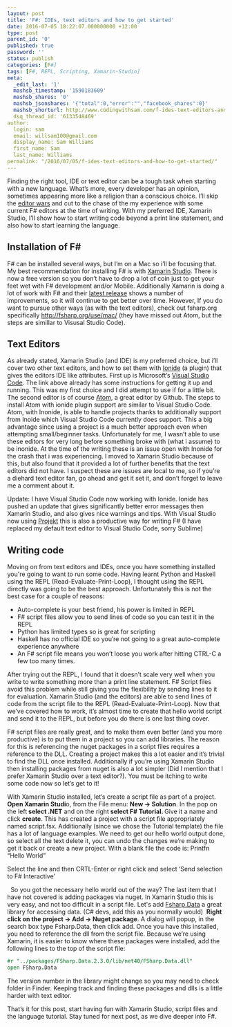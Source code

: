 ```yaml
---
layout: post
title: 'F#: IDEs, text editors and how to get started'
date: 2016-07-05 18:22:07.000000000 +12:00
type: post
parent_id: '0'
published: true
password: ''
status: publish
categories: [F#]
tags: [F#, REPL, Scripting, Xamarin-Studio]
meta:
  _edit_last: '1'
  mashsb_timestamp: '1590183609'
  mashsb_shares: '0'
  mashsb_jsonshares: '{"total":0,"error":"","facebook_shares":0}'
  mashsb_shorturl: http://www.codingwithsam.com/f-ides-text-editors-and-how-to-get-started/
  dsq_thread_id: '6133548469'
author:
  login: sam
  email: willsam100@gmail.com
  display_name: Sam Williams
  first_name: Sam
  last_name: Williams
permalink: "/2016/07/05/f-ides-text-editors-and-how-to-get-started/"
---
```

Finding the right tool, IDE or text editor can be a tough task when starting with a new language. What’s more, every developer has an opinion, sometimes appearing more like a religion than a conscious choice. I’ll skip the <a href="https://en.wikipedia.org/wiki/Editor_war">editor wars</a> and cut to the chase of the my experience with some current F# editors at the time of writing. With my preferred IDE, Xamarin Studio, I’ll show how to start writing code beyond a print line statement, and also how to start learning the language.

## Installation of F#
F# can be installed several ways, but I’m on a Mac so i’ll be focusing that. My best recommendation for installing F# is with <a href="https://www.xamarin.com">Xamarin Studio</a>. There is now a free version so you don’t have to drop a lot of coin just to get your feet wet with F# development and/or Mobile. Additionally Xamarin is doing a lot of work with F# and their <a href="https://developer.xamarin.com/releases/studio/xamarin.studio_6.0/xamarin.studio_6.0/#Roslyn_integration">latest release</a> shows a number of improvements, so it will continue to get better over time. However, If you do want to pursue other ways (as with the text editors), check out fsharp.org specifically <a href="http://fsharp.org/use/mac/">http://fsharp.org/use/mac/</a> (they have missed out Atom, but the steps are simillar to Visusal Studio Code). 

## Text Editors
As already stated, Xamarin Studio (and IDE) is my preferred choice, but i’ll cover two other text editors, and how to set them with <a href="http://ionide.io">Ionide</a> (a plugin) that gives the editors IDE like attributes. First up is Microsoft’s <a href="https://code.visualstudio.com">Visual Studio Code</a>. The link above already has some instructions for getting it up and running. This was my first choice and I did attempt to use if for a little bit. The second editor is of course <a href="https://atom.io">Atom</a>, a great editor by Github. The steps to install Atom with ionide plugin support are similar to Visual Studio Code. Atom, with Inonide, is able to handle projects thanks to additionally support from Inoide which Visual Studio Code currently does support. This a big advantage since using a project is a much better approach even when attempting small/beginner tasks. Unfortunately for me, I wasn’t able to use these editors for very long before something broke with (what i assume) to be inonide. At the time of the writing these is an issue open with Inonide for the crash that i was experiencing. I moved to Xamarin Studio because of this, but also found that it provided a lot of further benefits that the text editors did not have. I suspect these are issues are local to me, so if you’re a diehard text editor fan, go ahead and get it set it, and don’t forget to leave me a comment about it.

Update: I have Visual Studio Code now working with Ionide. Ionide has pushed an update that gives significantly better error messages then Xamarin Studio, and also gives nice warnings and tips. With Visual Studio now using [Projekt](http://fsprojects.github.io/Projekt/) this is also a productive way for writing F# (I have replaced my default text editor to Visual Studio Code, sorry Sublime)

## Writing code 
Moving on from text editors and IDEs, once you have something installed you're going to want to run some code. Having learnt Python and Haskell using the REPL (Read-Evaluate-Print-Loop), I thought using the REPL directly was going to be the best approach. Unfortunately this is not the best case for a couple of reasons:  

- Auto-complete is your best friend, his power is limited in REPL
- F# script files allow you to send lines of code so you can test it in the REPL
- Python has limited types so is great for scripting
- Haskell has no official IDE so you’re not going to a great auto-complete experience anywhere
- An F# script file means you won’t loose you work after hitting CTRL-C a few too many times. 

After trying out the REPL, I found that it doesn’t scale very well when you write to write something more than a print line statement. F# Script files avoid this problem while still giving you the flexibility by sending lines to it for evaluation. Xamarin Studio (and the editors) are able to send lines of code from the script file to the REPL (Read-Evaluate-Print-Loop). Now that we’ve covered how to work, it’s almost time to create that hello world script and send it to the REPL, but before you do there is one last thing cover. 

F# script files are really great, and to make them even better (and you more productive) is to put them in a project so you can add libraries. The reason for this is referencing the nuget packages in a script files requires a reference to the DLL. Creating a project makes this a lot easier and it’s trivial to find the DLL once installed. Additionally if you’re using Xamarin Studio then installing packages from nuget is also a lot simpler (Did I mention that I prefer Xamarin Studio over a text editor?). You must be itching to write some code now so let’s get to it!

With Xamarin Studio installed, let’s create a script file as part of a project. <b>Open Xamarin Studi</b>o, from the File menu: <b>New -&gt; Solution</b>. In the pop on the left<b> select .NET</b> and on the right<b> select F# Tutorial. </b>Give it a name and click <b>create</b>. This has created a project with a script file appropriately named script.fsx. Additionally (since we chose the Tutorial template) the file has a lot of language examples. We need to get our hello world output done, so select all the text delete it, you can undo the changes we’re making to get it back or create a new project. With a blank file the code is:
Printfn “Hello World”

Select the line and then CRTL-Enter or right click and select ‘Send selection to F# Interactive’

&nbsp;
So you got the necessary hello world out of the way? The last item that I have not covered is adding packages via nuget. In Xamarin Studio this is very easy, and not too difficult in a script file. Let's add <a href="http://fsharp.github.io/FSharp.Data/">Fsharp.Data</a> a great library for accessing data. (C# devs, add this as you normally would)  <b>Right click on the project -&gt; Add -&gt; Nuget package</b>. A dialog will popup, in the search box type Fsharp.Data, then click add. Once you have this installed, you need to reference the dll from the script file. Because we’re using Xamarin, it is easier to know where these packages were installed, add the following lines to the top of the script file:

```fsharp
#r "../packages/FSharp.Data.2.3.0/lib/net40/FSharp.Data.dll"
open FSharp.Data
```

The version number in the library might change so you may need to check folder in Finder. Keeping track and finding these packages and dlls is a little harder with text editor. 

That’s it for this post, start having fun with Xamarin Studio, script files and the language tutorial. Stay tuned for next post, as we dive deeper into F#.
